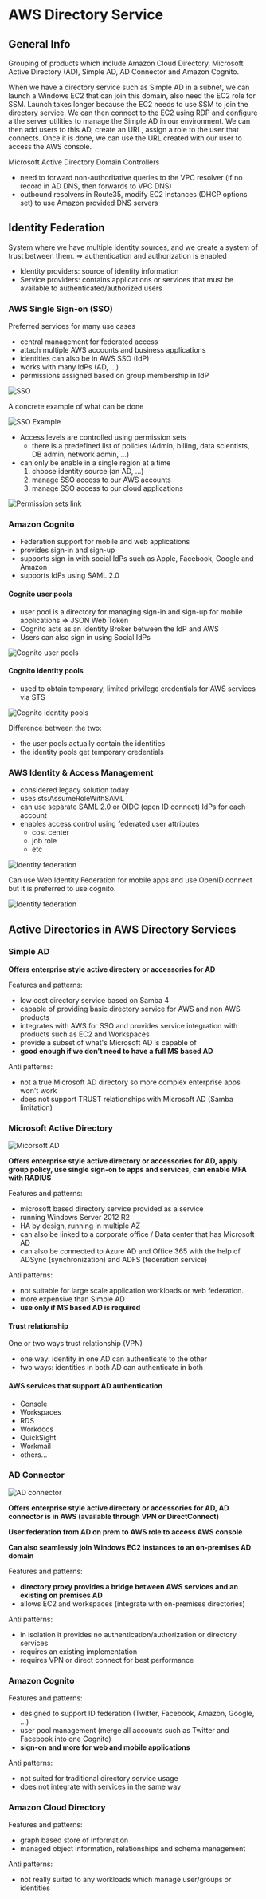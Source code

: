 # AWS Directory Service

## General Info

Grouping of products which include Amazon Cloud Directory, Microsoft Active Directory (AD), Simple AD, AD Connector and Amazon Cognito.

When we have a directory service such as Simple AD in a subnet, we can launch a Windows EC2 that can join this domain, also need the EC2 role for SSM. Launch takes longer because the EC2 needs to use SSM to join the directory service. We can then connect to the EC2 using RDP and configure a the server utilities to manage the Simple AD in our environment. We can then add users to this AD, create an URL, assign a role to the user that connects. Once it is done, we can use the URL created with our user to access the AWS console.

Microsoft Active Directory Domain Controllers
* need to forward non-authoritative queries to the VPC resolver (if no record in AD DNS, then forwards to VPC DNS)
* outbound resolvers in Route35, modify EC2 instances (DHCP options set) to use Amazon provided DNS servers


## Identity Federation
System where we have multiple identity sources, and we create a system of trust between them.
=> authentication and authorization is enabled

* Identity providers: source of identity information
* Service providers: contains applications or services that must be available to authenticated/authorized users

### AWS Single Sign-on (SSO)
Preferred services for many use cases
* central management for federated access
* attach multiple AWS accounts and business applications
* identities can also be in AWS SSO (IdP)
* works with many IdPs (AD, ...)
* permissions assigned based on group membership in IdP

![SSO](./sso.png)

A concrete example of what can be done

![SSO Example](./sso-example.png)

* Access levels are controlled using permission sets
  * there is a predefined list of policies (Admin, billing, data scientists, DB admin, network admin, ...)
* can only be enable in a single region at a time
  1. choose identity source (an AD, ...)
  2. manage SSO access to our AWS accounts
  3. manage SSO access to our cloud applications

![Permission sets link](./permission-sets.png)

### Amazon Cognito
* Federation support for mobile and web applications
* provides sign-in and sign-up
* supports sign-in with social IdPs such as Apple, Facebook, Google and Amazon
* supports IdPs using SAML 2.0

#### Cognito user pools
* user pool is a directory for managing sign-in and sign-up for mobile applications => JSON Web Token
* Cognito acts as an Identity Broker between the IdP and AWS
* Users can also sign in using Social IdPs

![Cognito user pools](./cognito-user-pools.png)

#### Cognito identity pools
* used to obtain temporary, limited privilege credentials for AWS services via STS

![Cognito identity pools](./cognito-identity-pools.png)

Difference between the two: 
* the user pools actually contain the identities
* the identity pools get temporary credentials

### AWS Identity & Access Management
* considered legacy solution today
* uses sts:AssumeRoleWithSAML
* can use separate SAML 2.0 or OIDC (open ID connect) IdPs for each account
* enables access control using federated user attributes
  * cost center
  * job role
  * etc

![Identity federation](./identity-federation-1.png)

Can use Web Identity Federation for mobile apps and use OpenID connect but it is preferred to use cognito.

![Identity federation](./identity-federation-2.png)

## Active Directories in AWS Directory Services

### Simple AD

**Offers enterprise style active directory or accessories for AD**

Features and patterns:

* low cost directory service based on Samba 4
* capable of providing basic directory service for AWS and non AWS products
* integrates with AWS for SSO and provides service integration with products such as EC2 and Workspaces
* provide a subset of what's Microsoft AD is capable of
* **good enough if we don't need to have a full MS based AD**

Anti patterns:

* not a true Microsoft AD directory so more complex enterprise apps won't work
* does not support TRUST relationships with Microsoft AD (Samba limitation)

### Microsoft Active Directory

![Micorsoft AD](./microsoft-ad.png)

**Offers enterprise style active directory or accessories for AD, apply group policy, use single sign-on to apps and services, can enable MFA with RADIUS**

Features and patterns:
* microsoft based directory service provided as a service 
* running Windows Server 2012 R2
* HA by design, running in multiple AZ
* can also be linked to a corporate office / Data center that has Microsoft AD
* can also be connected to Azure AD and Office 365 with the help of ADSync (synchronization) and ADFS (federation service)

Anti patterns:
* not suitable for large scale application workloads or web federation.
* more expensive than Simple AD
* **use only if MS based AD is required**

#### Trust relationship
One or two ways trust relationship (VPN)
* one way: identity in one AD can authenticate to the other
* two ways: identities in both AD can authenticate in both

#### AWS services that support AD authentication
* Console
* Workspaces
* RDS
* Workdocs
* QuickSight
* Workmail
* others...

### AD Connector

![AD connector](./ad-connector.png)

**Offers enterprise style active directory or accessories for AD, AD connector is in AWS (available through VPN or DirectConnect)**

**User federation from AD on prem to AWS role to access AWS console**

**Can also seamlessly join Windows EC2 instances to an on-premises AD domain**

Features and patterns:

- **directory proxy provides a bridge between AWS services and an existing on premises AD**
- allows EC2 and workspaces (integrate with on-premises directories)

Anti patterns:

- in isolation it provides no authentication/authorization or directory services
- requires an existing implementation
- requires VPN or direct connect for best performance

### Amazon Cognito

Features and patterns:

- designed to support ID federation (Twitter, Facebook, Amazon, Google, ...)
- user pool management (merge all accounts such as Twitter and Facebook into one Cognito)
- **sign-on and more for web and mobile applications**

Anti patterns:

- not suited for traditional directory service usage
- does not integrate with services in the same way

### Amazon Cloud Directory

Features and patterns:

- graph based store of information
- managed object information, relationships and schema management

Anti patterns:

- not really suited to any workloads which manage user/groups or identities
